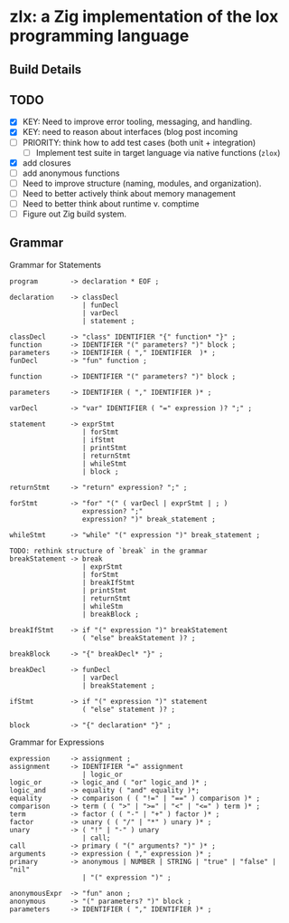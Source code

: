 # zlx: a Zig implementation of the lox programming language

## Build Details

## TODO

- [X] KEY: Need to improve error tooling, messaging, and handling.
- [X] KEY: need to reason about interfaces (blog post incoming
- [ ] PRIORITY: think how to add test cases (both unit + integration)
  - [ ] Implement test suite in target language via native functions (`zlox`)
- [X] add closures
- [ ] add anonymous functions
- [ ] Need to improve structure (naming, modules, and organization).
- [ ] Need to better actively think about memory management
- [ ] Need to better think about runtime v. comptime
- [ ] Figure out Zig build system.

## Grammar

Grammar for Statements

```{markdown}
program        -> declaration * EOF ; 

declaration    -> classDecl
                  | funDecl 
                  | varDecl 
                  | statement ;

classDecl      -> "class" IDENTIFIER "{" function* "}" ;
function       -> IDENTIFIER "(" parameters? ")" block ; 
parameters     -> IDENTIFIER ( "," IDENTIFIER  )* ; 
funDecl        -> "fun" function ;

function       -> IDENTIFIER "(" parameters? ")" block ;

parameters     -> IDENTIFIER ( "," IDENTIFIER )* ;

varDecl        -> "var" IDENTIFIER ( "=" expression )? ";" ;

statement      -> exprStmt
                  | forStmt
                  | ifStmt
                  | printStmt
                  | returnStmt
                  | whileStmt
                  | block ;

returnStmt     -> "return" expression? ";" ;
                     
forStmt        -> "for" "(" ( varDecl | exprStmt | ; )
                  expression? ";"
                  expression? ")" break_statement ;

whileStmt      -> "while" "(" expression ")" break_statement ;

TODO: rethink structure of `break` in the grammar
breakStatement -> break 
                  | exprStmt
                  | forStmt
                  | breakIfStmt
                  | printStmt
                  | returnStmt
                  | whileStm 
                  | breakBlock ;

breakIfStmt    -> if "(" expression ")" breakStatement
                  ( "else" breakStatement )? ;  

breakBlock     -> "{" breakDecl* "}" ;

breakDecl      -> funDecl
                  | varDecl 
                  | breakStatement ;

ifStmt         -> if "(" expression ")" statement
                  ( "else" statement )? ;  

block          -> "{" declaration* "}" ;
```

Grammar for Expressions

```{markdown}
expression     -> assignment ;
assignment     -> IDENTIFIER "=" assignment 
                  | logic_or 
logic_or       -> logic_and ( "or" logic_and )* ;
logic_and      -> equality ( "and" equality )*;
equality       -> comparison ( ( "!=" | "==" ) comparison )* ;
comparison     -> term ( ( ">" | ">=" | "<" | "<=" ) term )* ;
term           -> factor ( ( "-" | "+" ) factor )* ;
factor         -> unary ( ( "/" | "*" ) unary )* ;
unary          -> ( "!" | "-" ) unary
                  | call;
call           -> primary ( "(" arguments? ")" )* ;
arguments      -> expression ( "," expression )* ;
primary        -> anonymous | NUMBER | STRING | "true" | "false" | "nil"
                  | "(" expression ")" ;

anonymousExpr  -> "fun" anon ;
anonymous      -> "(" parameters? ")" block ;
parameters     -> IDENTIFIER ( "," IDENTIFIER )* ;
```

